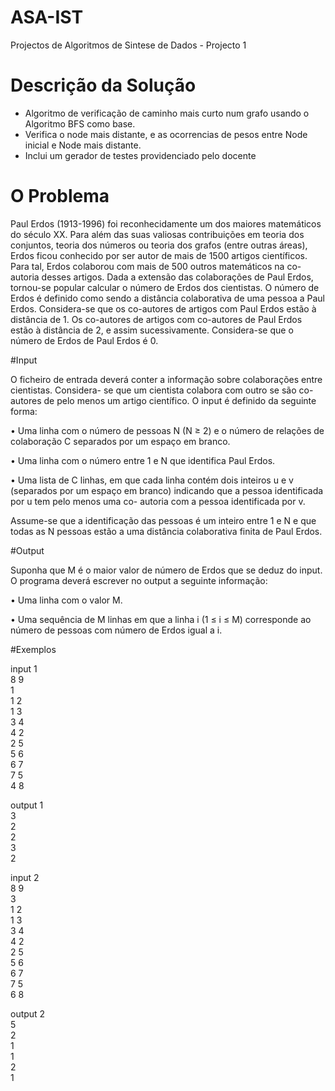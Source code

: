 # ASA-IST
Projectos de Algoritmos de Sintese de Dados - Projecto 1

# Descrição da Solução

 - Algoritmo de verificação de caminho mais curto num grafo usando o Algoritmo BFS como base.
 - Verifica o node mais distante, e as ocorrencias de pesos entre Node inicial e Node mais distante.
 - Inclui um gerador de testes providenciado pelo docente

# O Problema

Paul Erdos (1913-1996) foi reconhecidamente um dos maiores matemáticos do século XX.
Para além das suas valiosas contribuições em teoria dos conjuntos, teoria dos números ou teoria
dos grafos (entre outras áreas), Erdos ficou conhecido por ser autor de mais de 1500 artigos
científicos. Para tal, Erdos colaborou com mais de 500 outros matemáticos na co-autoria desses
artigos.
Dada a extensão das colaborações de Paul Erdos, tornou-se popular calcular o número de
Erdos dos cientistas. O número de Erdos é definido como sendo a distância colaborativa de
uma pessoa a Paul Erdos. Considera-se que os co-autores de artigos com Paul Erdos estão à
distância de 1. Os co-autores de artigos com co-autores de Paul Erdos estão à distância de 2, e
assim sucessivamente. Considera-se que o número de Erdos de Paul Erdos é 0.

#Input

O ficheiro de entrada deverá conter a informação sobre colaborações entre cientistas. Considera-
se que um cientista colabora com outro se são co-autores de pelo menos um artigo científico. O
input é definido da seguinte forma:

• Uma linha com o número de pessoas N (N ≥ 2) e o número de relações de colaboração C
separados por um espaço em branco.

• Uma linha com o número entre 1 e N que identifica Paul Erdos.

• Uma lista de C linhas, em que cada linha contém dois inteiros u e v (separados por um
espaço em branco) indicando que a pessoa identificada por u tem pelo menos uma co-
autoria com a pessoa identificada por v.

Assume-se que a identificação das pessoas é um inteiro entre 1 e N e que todas as N pessoas
estão a uma distância colaborativa finita de Paul Erdos.

#Output

Suponha que M é o maior valor de número de Erdos que se deduz do input. O programa deverá
escrever no output a seguinte informação:

• Uma linha com o valor M.

• Uma sequência de M linhas em que a linha i (1 ≤ i ≤ M) corresponde ao número de
pessoas com número de Erdos igual a i.

#Exemplos

input 1  
8 9  
1  
1 2  
1 3  
3 4  
4 2  
2 5  
5 6  
6 7  
7 5  
4 8  

output 1  
3  
2  
2  
3  
2  

input 2  
8 9  
3  
1 2  
1 3  
3 4  
4 2  
2 5  
5 6  
6 7  
7 5  
6 8  

output 2  
5  
2  
1  
1  
2  
1  
